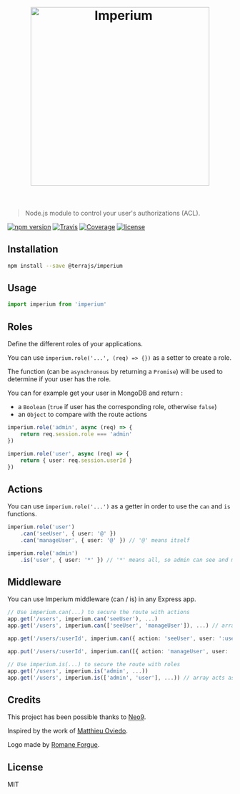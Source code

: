 <h1 align="center"><br><img src="https://user-images.githubusercontent.com/904724/28824466-5d8ece32-76c2-11e7-9410-7ef59cbc819c.png" width="400" alt="Imperium"/><br><br></h1>

> Node.js module to control your user's authorizations (ACL).

[![npm version](https://img.shields.io/npm/v/@terrajs/imperium.svg)](https://www.npmjs.com/package/@terrajs/imperium)
[![Travis](https://img.shields.io/travis/terrajs/imperium/master.svg)](https://travis-ci.org/terrajs/imperium)
[![Coverage](https://img.shields.io/codecov/c/github/terrajs/imperium/master.svg)](https://codecov.io/gh/terrajs/imperium.js)
[![license](https://img.shields.io/github/license/terrajs/imperium.svg)](https://github.com/terrajs/imperium/blob/master/LICENSE.md)

## Installation

```bash
npm install --save @terrajs/imperium
```

## Usage

```ts
import imperium from 'imperium'
```

## Roles

Define the different roles of your applications.

You can use `imperium.role('...', (req) => {})` as a setter to create a role.

The function (can be `asynchronous` by returning a `Promise`) will be used to determine if your user has the role.

You can for example get your user in MongoDB and return :
- a `Boolean` (`true` if user has the corresponding role, otherwise `false`)
- an `Object` to compare with the route actions

```ts
imperium.role('admin', async (req) => {
	return req.session.role === 'admin'
})

imperium.role('user', async (req) => {
	return { user: req.session.userId }
})
```

## Actions

You can use `imperium.role('...')` as a getter in order to use the `can` and `is` functions.

```ts
imperium.role('user')
	.can('seeUser', { user: '@' })
	.can('manageUser', { user: '@' }) // '@' means itself

imperium.role('admin')
	.is('user', { user: '*' }) // '*' means all, so admin can see and manage all users
```

## Middleware

You can use Imperium middleware (can / is) in any Express app.

```ts
// Use imperium.can(...) to secure the route with actions
app.get('/users', imperium.can('seeUser'), ...)
app.get('/users', imperium.can(['seeUser', 'manageUser']), ...) // array acts as an AND

app.get('/users/:userId', imperium.can({ action: 'seeUser', user: ':userId' }), ...)

app.put('/users/:userId', imperium.can([{ action: 'manageUser', user: ':userId' }]), ...)

// Use imperium.is(...) to secure the route with roles
app.get('/users', imperium.is('admin', ...))
app.get('/users', imperium.is(['admin', 'user'], ...)) // array acts as an OR
```

## Credits

This project has been possible thanks to [Neo9](https://github.com/neo9).

Inspired by the work of [Matthieu Oviedo](https://github.com/ovmjm).

Logo made by [Romane Forgue](https://romaneforgue.com/).

## License

MIT
